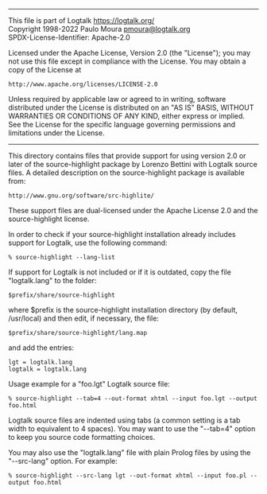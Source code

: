________________________________________________________________________

This file is part of Logtalk <https://logtalk.org/>  
Copyright 1998-2022 Paulo Moura <pmoura@logtalk.org>  
SPDX-License-Identifier: Apache-2.0

Licensed under the Apache License, Version 2.0 (the "License");
you may not use this file except in compliance with the License.
You may obtain a copy of the License at

    http://www.apache.org/licenses/LICENSE-2.0

Unless required by applicable law or agreed to in writing, software
distributed under the License is distributed on an "AS IS" BASIS,
WITHOUT WARRANTIES OR CONDITIONS OF ANY KIND, either express or implied.
See the License for the specific language governing permissions and
limitations under the License.
________________________________________________________________________


This directory contains files that provide support for using version 2.0 
or later of the source-highlight package by Lorenzo Bettini with Logtalk 
source files.  A detailed description on the source-highlight package is 
available from:

	http://www.gnu.org/software/src-highlite/

These support files are dual-licensed under the Apache License 2.0 and the
source-highlight license.

In order to check if your source-highlight installation already includes 
support for Logtalk, use the following command:

	% source-highlight --lang-list

If support for Logtalk is not included or if it is outdated, copy the file
"logtalk.lang" to the folder:

	$prefix/share/source-highlight

where $prefix is the source-highlight installation directory (by default, 
/usr/local) and then edit, if necessary, the file:

	$prefix/share/source-highlight/lang.map

and add the entries:

	lgt = logtalk.lang
	logtalk = logtalk.lang

Usage example for a "foo.lgt" Logtalk source file:

	% source-highlight --tab=4 --out-format xhtml --input foo.lgt --output foo.html

Logtalk source files are indented using tabs (a common setting is a tab width
to equivalent to 4 spaces). You may want to use the "--tab=4" option to keep
you source code formatting choices.

You may also use the "logtalk.lang" file with plain Prolog files by using 
the "--src-lang" option. For example:

	% source-highlight --src-lang lgt --out-format xhtml --input foo.pl --output foo.html
